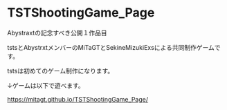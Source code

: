 # TSTShootingGame_Page

Abystraxtの記念すべき公開１作品目

tstsとAbystrxtメンバーのMiTaGTとSekineMizukiExsによる共同制作ゲームです。

tstsは初めてのゲーム制作になります。

↓ゲームは以下で遊べます。

https://mitagt.github.io/TSTShootingGame_Page/

